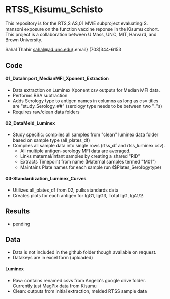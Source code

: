 # RTSS_Kisumu_Schisto

This repository is for the RTS,S AS,01 MVIE subproject evaluating S. mansoni exposure on the function vaccine reponse in the Kisumu cohort. This project is a collaboration between U Mass, UNC, MIT, Harvard, and Brown University.

Sahal Thahir [sahal\@ad.unc.edu](mailto:sahal@ad.unc.edu){.email} (703)344-6153

## Code

#### 01_DataImport_MedianMFI_Xponent_Extraction

-   Data extraction on Luminex Xponent csv outputs for Median MFI data.
-   Performs BSA subtraction
-   Adds Serology type to antigen names in columns as long as csv titles are "study_Serology\_##" (serology type needs to be between two "\_"s)
-   Requires raw/clean data folders

#### 02_DataMeld_Luminex

-   Study specific: compiles all samples from "clean" luminex data folder based on sample type (all_plates_df)
-   Compiles all sample data into single rows (rtss_df and rtss_luminex.csv).
    -   All multiple antigen-serology MFI data are averaged.
    -   Links maternal/infant samples by creating a shared "RID"
    -   Extracts Timepoint from name (Maternal samples termed "M01")
    -   Maintains Plate names for each sample run (\$Plates_Serologytype)
    
#### 03-Standardization_Luminex_Curves
-   Utilizes all_plates_df from 02, pulls standards data
-   Creates plots for each antigen for IgG1, IgG3, Total IgG, IgA1/2. 

## Results
-  pending

## Data
- Data is not included in the github folder though available on request.
- Datakeys are in excel form (uploaded)

#### Luminex
-   Raw: contains renamed csvs from Angela's google drive folder. Currently just MagPix data from Kisumu
-   Clean: outputs from initial extraction, melded RTSS sample data
